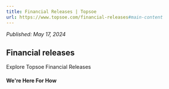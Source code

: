 ```yaml
---
title: Financial Releases | Topsoe
url: https://www.topsoe.com/financial-releases#main-content
---
```


*Published: May 17, 2024*

## Financial releases

Explore Topsoe Financial Releases

#### We're Here For How